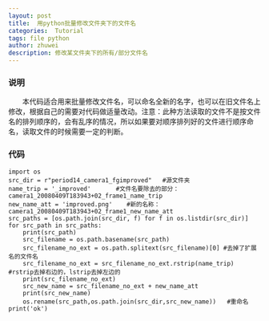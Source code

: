 ```yaml
---
layout: post
title:  用python批量修改文件夹下的文件名
categories:  Tutorial
tags: file python
author: zhuwei
description: 修改某文件夹下的所有/部分文件名
---
```


### 说明
&emsp;&emsp;本代码适合用来批量修改文件名，可以命名全新的名字，也可以在旧文件名上修改，根据自己的需要对代码做适量改动。注意：此种方法读取的文件不是按文件名的排列顺序的，会有乱序的情况，所以如果要对顺序排列好的文件进行顺序命名，读取文件的时候需要一定的判断。

### 代码    
    import os
    src_dir = r"period14_camera1_fgimproved"   #源文件夹
    name_trip = '_improved'       #文件名要除去的部分：camera1_20080409T183943+02_frame1_name_trip
    new_name_att = 'improved.png'    #新的名称：camera1_20080409T183943+02_frame1_new_name_att
    src_paths = [os.path.join(src_dir, f) for f in os.listdir(src_dir)]
    for src_path in src_paths:
        print(src_path)
        src_filename = os.path.basename(src_path)
        src_filename_no_ext = os.path.splitext(src_filename)[0] #去掉了扩展名的文件名
        src_filename_no_ext = src_filename_no_ext.rstrip(name_trip) #rstrip去掉右边的，lstrip去掉左边的
        print(src_filename_no_ext)
        src_new_name = src_filename_no_ext + new_name_att
        print(src_new_name)
        os.rename(src_path,os.path.join(src_dir,src_new_name))   #重命名
    print('ok')
